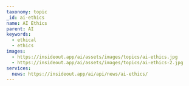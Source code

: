 ```yaml
---
taxonomy: topic
_id: ai-ethics
name: AI Ethics
parent: AI
keywords:
  - ethical
  - ethics
images:
  - https://insideout.app/ai/assets/images/topics/ai-ethics.jpg
  - https://insideout.app/ai/assets/images/topics/ai-ethics-2.jpg
services:
  news: https://insideout.app/ai/api/news/ai-ethics/
---
```

